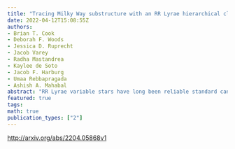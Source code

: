 ```yaml
---
title: "Tracing Milky Way substructure with an RR Lyrae hierarchical clustering   forest"
date: 2022-04-12T15:08:55Z
authors:
- Brian T. Cook
- Deborah F. Woods
- Jessica D. Ruprecht
- Jacob Varey
- Radha Mastandrea
- Kaylee de Soto
- Jacob F. Harburg
- Umaa Rebbapragada
- Ashish A. Mahabal
abstract: "RR Lyrae variable stars have long been reliable standard candles used to discern structure in the Local Group. With this in mind, we present a routine to identify groupings containing a statistically significant number of RR Lyrae variables in the Milky Way environment. RR Lyrae variable groupings, or substructures, with potential Galactic archaeology applications are found using a forest of agglomerative, hierarchical clustering trees, whose leaves are Milky Way RR Lyrae variables. Each grouping is validated by ensuring that the internal RR Lyrae variable proper motions are sufficiently correlated. Photometric information was collected from the Gaia second data release and proper motions from the (early) third data release. After applying this routine to the catalogue of 91234 variables, we are able to report sixteen unique RR Lyrae substructures with physical sizes of less than 1 kpc. Five of these substructures are in close proximity to Milky Way globular clusters with previously known tidal tails and/or a potential connection to Galactic merger events. One candidate substructure is in the neighbourhood of the Large Magellanic Cloud but is more distant (and older) than known satellites of the dwarf galaxy. Our study ends with a discussion of ways in which future surveys could be applied to the discovery of Milky Way stellar streams."
featured: true
tags:
math: true
publication_types: ["2"]
---
```

http://arxiv.org/abs/2204.05868v1